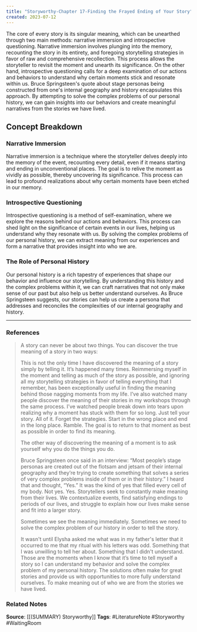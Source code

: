```yaml
---
title: "Storyworthy-Chapter 17-Finding the Frayed Ending of Your Story"
created: 2023-07-12
---
```


The core of every story is its singular meaning, which can be unearthed through two main methods: narrative immersion and introspective questioning. Narrative immersion involves plunging into the memory, recounting the story in its entirety, and foregoing storytelling strategies in favor of raw and comprehensive recollection. This process allows the storyteller to revisit the moment and unearth its significance. On the other hand, introspective questioning calls for a deep examination of our actions and behaviors to understand why certain moments stick and resonate within us. Bruce Springsteen's quote about stage personas being constructed from one's internal geography and history encapsulates this approach. By attempting to solve the complex problems of our personal history, we can gain insights into our behaviors and create meaningful narratives from the stories we have lived.

## Concept Breakdown

### Narrative Immersion
Narrative immersion is a technique where the storyteller delves deeply into the memory of the event, recounting every detail, even if it means starting and ending in unconventional places. The goal is to relive the moment as vividly as possible, thereby uncovering its significance. This process can lead to profound realizations about why certain moments have been etched in our memory.

### Introspective Questioning
Introspective questioning is a method of self-examination, where we explore the reasons behind our actions and behaviors. This process can shed light on the significance of certain events in our lives, helping us understand why they resonate with us. By solving the complex problems of our personal history, we can extract meaning from our experiences and form a narrative that provides insight into who we are.

### The Role of Personal History
Our personal history is a rich tapestry of experiences that shape our behavior and influence our storytelling. By understanding this history and the complex problems within it, we can craft narratives that not only make sense of our past but also help us better understand ourselves. As Bruce Springsteen suggests, our stories can help us create a persona that addresses and reconciles the complexities of our internal geography and history.

--- 
### References

> A story can never be about two things. You can discover the true meaning of a story in two ways:
> 
> This is not the only time I have discovered the meaning of a story simply by telling it. It’s happened many times. Reimmersing myself in the moment and telling as much of the story as possible, and ignoring all my storytelling strategies in favor of telling everything that I remember, has been exceptionally useful in finding the meaning behind those nagging moments from my life. I’ve also watched many people discover the meaning of their stories in my workshops through the same process. I’ve watched people break down into tears upon realizing why a moment has stuck with them for so long. Just tell your story. All of it. Forget the strategies. Start in the wrong place and end in the long place. Ramble. The goal is to return to that moment as best as possible in order to find its meaning. 
> 
> The other way of discovering the meaning of a moment is to ask yourself why you do the things you do.
> 
> Bruce Springsteen once said in an interview: “Most people’s stage personas are created out of the flotsam and jetsam of their internal geography and they’re trying to create something that solves a series of very complex problems inside of them or in their history.” I heard that and thought, “Yes.” It was the kind of yes that filled every cell of my body. Not yes. Yes. Storytellers seek to constantly make meaning from their lives. We contextualize events, find satisfying endings to periods of our lives, and struggle to explain how our lives make sense and fit into a larger story.
> 
> Sometimes we see the meaning immediately. Sometimes we need to solve the complex problem of our history in order to tell the story.
> 
> It wasn't until Elysha asked me what was in my father's letter that it occurred to me that my ritual with his letters was odd. Something that I was unwilling to tell her about. Something that I didn't understand. Those are the moments when I know that it’s time to tell myself a story so I can understand my behavior and solve the complex problem of my personal history. The solutions often make for great stories and provide us with opportunities to more fully understand ourselves. To make meaning out of who we are from the stories we have lived.

### Related Notes
**Source**: [[(SUMMARY) Storyworthy]]
**Tags**: #LiteratureNote #Storyworthy #WaitingRoom 